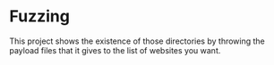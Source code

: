 # Fuzzing
This project shows the existence of those directories by throwing the payload files that it gives to the list of websites you want.

